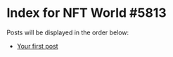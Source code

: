 # Index for NFT World #5813
Posts will be displayed in the order below:

- [Your first post](./001-first.md)

